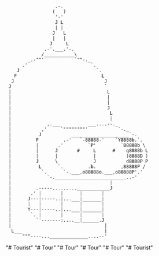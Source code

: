 
                      .-.
                     (   )
                      '-'
                      J L
                      | |
                     J   L
                     |   |
                    J     L
                  .-'.___.'-.
                 /___________\
            _.-""'           `""-._
          .'                       `.
        J                            `.
       F                               L
      J                                 J
     J                                  `
     |                                   L
     |                                   |
     |                                   |
     |                                   J
     |                                    L
     |                                    |
     |             ,.___          ___....--._
     |           ,'     `""""""""'           `-._
     |          J           _____________________`-.
     |         F         .-'   `-88888-'    `Y8888b.`.
     |         |       .'         `P'         `88888b \
     |         |      J       #     L      #    q8888b L
     |         |      |             |           )8888D )
     |         J      \             J           d8888P P
     |          L      `.         .b.         ,88888P /
     |           `.      `-.___,o88888o.___,o88888P'.'
     |             `-.__________________________..-'
     |                                    |
     |         .-----.........____________J
     |       .' |       |      |       |
     |      J---|-----..|...___|_______|
     |      |   |       |      |       |
     |      Y---|-----..|...___|_______|
     |       `. |       |      |       |
     |         `'-------:....__|______.J
     |                                  |
      L___                              |
          """----...______________....--'
"# Tourist" 
"# Tour" 
"# Tour" 
"# Tour" 
"# Tour" 
"# Tourist" 
